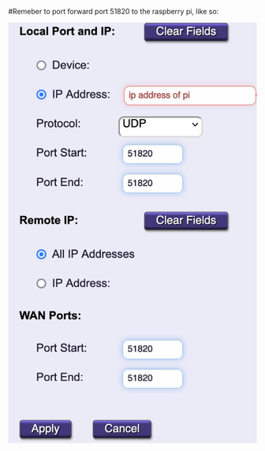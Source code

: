 #Remeber to port forward port 51820 to the raspberry pi, like so:

![portforward scrnsht](https://raw.githubusercontent.com/conorstew/My-Docker-Services/main/WireguardVPN/portforward.png)
